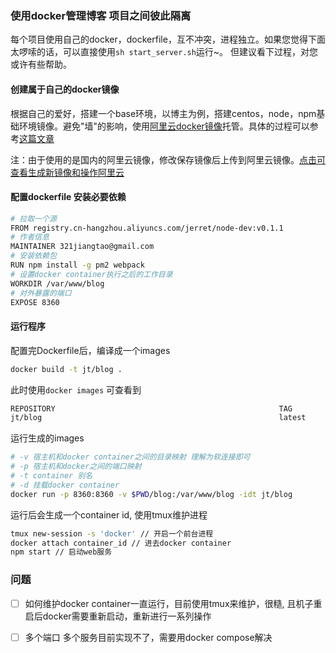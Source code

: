 
### 使用docker管理博客 项目之间彼此隔离

每个项目使用自己的docker，dockerfile，互不冲突，进程独立。如果您觉得下面太啰嗦的话，可以直接使用`sh start_server.sh`运行~。
但建议看下过程，对您或许有些帮助。

####  创建属于自己的docker镜像

根据自己的爱好，搭建一个base环境，以博主为例，搭建centos，node，npm基础环境镜像。避免"墙"的影响，使用[阿里云docker镜像](https://cr.console.aliyun.com)托管。具体的过程可以参考[这篇文章](https://github.com/widuu/chinese_docker/blob/master/userguide/dockerimages.md)

注：由于使用的是国内的阿里云镜像，修改保存镜像后上传到阿里云镜像。[点击可查看生成新镜像和操作阿里云](https://cr.console.aliyun.com/#/dockerImage/19398/detail)

#### 配置dockerfile 安装必要依赖
```bash
# 拉取一个源
FROM registry.cn-hangzhou.aliyuncs.com/jerret/node-dev:v0.1.1
# 作者信息
MAINTAINER 321jiangtao@gmail.com
# 安装依赖包
RUN npm install -g pm2 webpack
# 设置docker container执行之后的工作目录
WORKDIR /var/www/blog
# 对外暴露的端口
EXPOSE 8360
```

#### 运行程序
配置完Dockerfile后，编译成一个images
```bash
docker build -t jt/blog .
```
此时使用`docker images` 可查看到
```bash
REPOSITORY                                                  TAG                 IMAGE ID            CREATED             SIZE
jt/blog                                                     latest              aca0b53b6bdf        21 hours ago        1.66 GB
```
运行生成的images
```bash
# -v 宿主机和docker container之间的目录映射 理解为软连接即可
# -p 宿主机和docker之间的端口映射
# -t container 别名
# -d 挂载docker container
docker run -p 8360:8360 -v $PWD/blog:/var/www/blog -idt jt/blog
```
运行后会生成一个container id, 使用tmux维护进程
```bash
tmux new-session -s 'docker' // 开启一个前台进程
docker attach container_id // 进去docker container
npm start // 启动web服务
```

### 问题
- [ ] 如何维护docker container一直运行，目前使用tmux来维护，很糙, 且机子重启后docker需要重新启动，重新进行一系列操作
- [ ] 多个端口 多个服务目前实现不了，需要用docker compose解决


